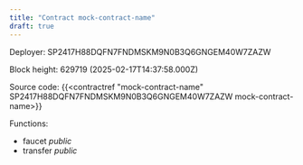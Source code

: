 ```yaml
---
title: "Contract mock-contract-name"
draft: true
---
```

Deployer: SP2417H88DQFN7FNDMSKM9N0B3Q6GNGEM40W7ZAZW


 



Block height: 629719 (2025-02-17T14:37:58.000Z)

Source code: {{<contractref "mock-contract-name" SP2417H88DQFN7FNDMSKM9N0B3Q6GNGEM40W7ZAZW mock-contract-name>}}

Functions:

* faucet _public_
* transfer _public_
